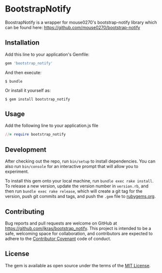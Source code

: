 # BootstrapNotify

BoostrapNotify is a wrapper for mouse0270's bootstrap-notify library which can be found here: https://github.com/mouse0270/bootstrap-notify

## Installation

Add this line to your application's Gemfile:

```ruby
gem 'bootstrap_notify'
```

And then execute:

    $ bundle

Or install it yourself as:

    $ gem install bootstrap_notify

## Usage

Add the following line to your application.js file
```ruby
//= require bootstrap_notify
```

## Development

After checking out the repo, run `bin/setup` to install dependencies. You can also run `bin/console` for an interactive prompt that will allow you to experiment.

To install this gem onto your local machine, run `bundle exec rake install`. To release a new version, update the version number in `version.rb`, and then run `bundle exec rake release`, which will create a git tag for the version, push git commits and tags, and push the `.gem` file to [rubygems.org](https://rubygems.org).

## Contributing

Bug reports and pull requests are welcome on GitHub at https://github.com/jkras/bootstrap_notify. This project is intended to be a safe, welcoming space for collaboration, and contributors are expected to adhere to the [Contributor Covenant](http://contributor-covenant.org) code of conduct.


## License

The gem is available as open source under the terms of the [MIT License](http://opensource.org/licenses/MIT).

